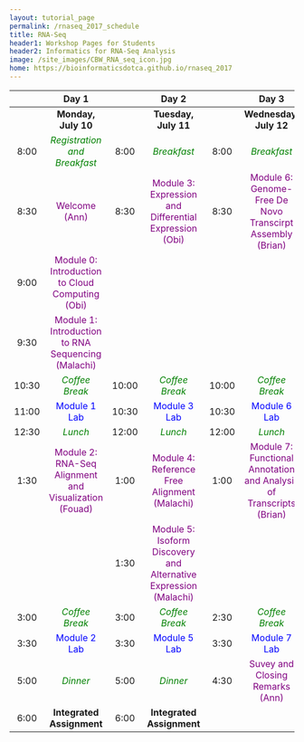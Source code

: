 ```yaml
---
layout: tutorial_page
permalink: /rnaseq_2017_schedule
title: RNA-Seq
header1: Workshop Pages for Students
header2: Informatics for RNA-Seq Analysis
image: /site_images/CBW_RNA_seq_icon.jpg
home: https://bioinformaticsdotca.github.io/rnaseq_2017
---
```


| | **Day 1** | | **Day 2** | | **Day 3** |
| :---: | :---: | :---: | :---: |:---: | :---: |
| | **Monday, July 10** | | **Tuesday, July 11** | | **Wednesday, July 12** |
| 8:00 | <font color="green">*Registration and Breakfast*</font> | 8:00 | <font color="green">*Breakfast*</font> | 8:00 | <font color="green">*Breakfast*</font> |  
| 8:30 | <font color="purple">Welcome (Ann)</font> | 8:30 | <font color="purple">Module 3: Expression and Differential Expression (Obi)</font> | 8:30 | <font color="purple">Module 6: Genome-Free De Novo Transcirpt Assembly (Brian)</font> |  
| 9:00 | <font color="purple">Module 0: Introduction to Cloud Computing (Obi)</font> | | | | |  
| 9:30 | <font color="purple">Module 1: Introduction to RNA Sequencing (Malachi)</font> | | | | |  
| 10:30 | <font color="green">*Coffee Break*</font> | 10:00 | <font color="green">*Coffee Break*</font> | 10:00 | <font color="green">*Coffee Break*</font> |  
| 11:00 |  <font color="blue">Module 1 Lab</font> | 10:30 |  <font color="blue">Module 3 Lab</font> | 10:30 |  <font color="blue">Module 6 Lab</font> |  
| 12:30 | <font color="green">*Lunch*</font> | 12:00 | <font color="green">*Lunch*</font> | 12:00 | <font color="green">*Lunch*</font> |  
| 1:30 |  <font color="purple">Module 2: RNA-Seq Alignment and Visualization (Fouad)</font> | 1:00 | <font color="purple">Module 4: Reference Free Alignment (Malachi)</font> | 1:00 | <font color="purple">Module 7: Functional Annotation and Analysis of Transcripts (Brian)</font> |  
| | | 1:30 | <font color="purple">Module 5: Isoform Discovery and Alternative Expression (Malachi)</font> | | |  
| 3:00 | <font color="green">*Coffee Break*</font> | 3:00 | <font color="green">*Coffee Break*</font> | 2:30 | <font color="green">*Coffee Break*</font> |  
| 3:30 |  <font color="blue">Module 2 Lab</font> | 3:30 | <font color="blue">Module 5 Lab</font> | 3:30 | <font color="blue">Module 7 Lab</font> |  
| 5:00 | <font color="green">*Dinner*</font> | 5:00 | <font color="green">*Dinner*</font> | 4:30 | <font color="purple">Suvey and Closing Remarks (Ann)</font> |  
| 6:00 | **Integrated Assignment** | 6:00 | **Integrated Assignment** | | |  
